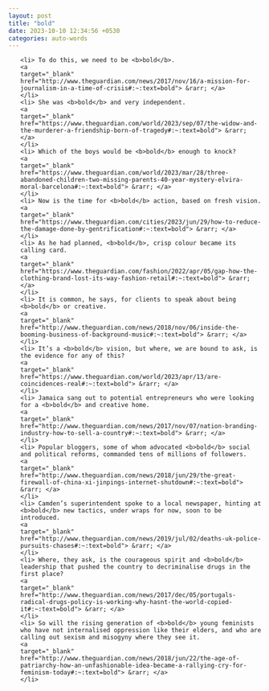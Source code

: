 ```yaml
---
layout: post
title: "bold"
date: 2023-10-10 12:34:56 +0530
categories: auto-words
---
```

<ol>

    <li> To do this, we need to be <b>bold</b>.
    <a 
    target="_blank" 
    href="http://www.theguardian.com/news/2017/nov/16/a-mission-for-journalism-in-a-time-of-crisis#:~:text=bold"> &rarr; </a>
    </li>
    <li> She was <b>bold</b> and very independent.
    <a 
    target="_blank" 
    href="https://www.theguardian.com/world/2023/sep/07/the-widow-and-the-murderer-a-friendship-born-of-tragedy#:~:text=bold"> &rarr; </a>
    </li>
    <li> Which of the boys would be <b>bold</b> enough to knock?
    <a 
    target="_blank" 
    href="https://www.theguardian.com/world/2023/mar/28/three-abandoned-children-two-missing-parents-40-year-mystery-elvira-moral-barcelona#:~:text=bold"> &rarr; </a>
    </li>
    <li> Now is the time for <b>bold</b> action, based on fresh vision.
    <a 
    target="_blank" 
    href="https://www.theguardian.com/cities/2023/jun/29/how-to-reduce-the-damage-done-by-gentrification#:~:text=bold"> &rarr; </a>
    </li>
    <li> As he had planned, <b>bold</b>, crisp colour became its calling card.
    <a 
    target="_blank" 
    href="https://www.theguardian.com/fashion/2022/apr/05/gap-how-the-clothing-brand-lost-its-way-fashion-retail#:~:text=bold"> &rarr; </a>
    </li>
    <li> It is common, he says, for clients to speak about being <b>bold</b> or creative.
    <a 
    target="_blank" 
    href="http://www.theguardian.com/news/2018/nov/06/inside-the-booming-business-of-background-music#:~:text=bold"> &rarr; </a>
    </li>
    <li> It’s a <b>bold</b> vision, but where, we are bound to ask, is the evidence for any of this?
    <a 
    target="_blank" 
    href="https://www.theguardian.com/world/2023/apr/13/are-coincidences-real#:~:text=bold"> &rarr; </a>
    </li>
    <li> Jamaica sang out to potential entrepreneurs who were looking for a <b>bold</b> and creative home.
    <a 
    target="_blank" 
    href="http://www.theguardian.com/news/2017/nov/07/nation-branding-industry-how-to-sell-a-country#:~:text=bold"> &rarr; </a>
    </li>
    <li> Popular bloggers, some of whom advocated <b>bold</b> social and political reforms, commanded tens of millions of followers.
    <a 
    target="_blank" 
    href="http://www.theguardian.com/news/2018/jun/29/the-great-firewall-of-china-xi-jinpings-internet-shutdown#:~:text=bold"> &rarr; </a>
    </li>
    <li> Camden’s superintendent spoke to a local newspaper, hinting at <b>bold</b> new tactics, under wraps for now, soon to be introduced.
    <a 
    target="_blank" 
    href="http://www.theguardian.com/news/2019/jul/02/deaths-uk-police-pursuits-chases#:~:text=bold"> &rarr; </a>
    </li>
    <li> Where, they ask, is the courageous spirit and <b>bold</b> leadership that pushed the country to decriminalise drugs in the first place?
    <a 
    target="_blank" 
    href="http://www.theguardian.com/news/2017/dec/05/portugals-radical-drugs-policy-is-working-why-hasnt-the-world-copied-it#:~:text=bold"> &rarr; </a>
    </li>
    <li> So will the rising generation of <b>bold</b> young feminists who have not internalised oppression like their elders, and who are calling out sexism and misogyny where they see it.
    <a 
    target="_blank" 
    href="http://www.theguardian.com/news/2018/jun/22/the-age-of-patriarchy-how-an-unfashionable-idea-became-a-rallying-cry-for-feminism-today#:~:text=bold"> &rarr; </a>
    </li>